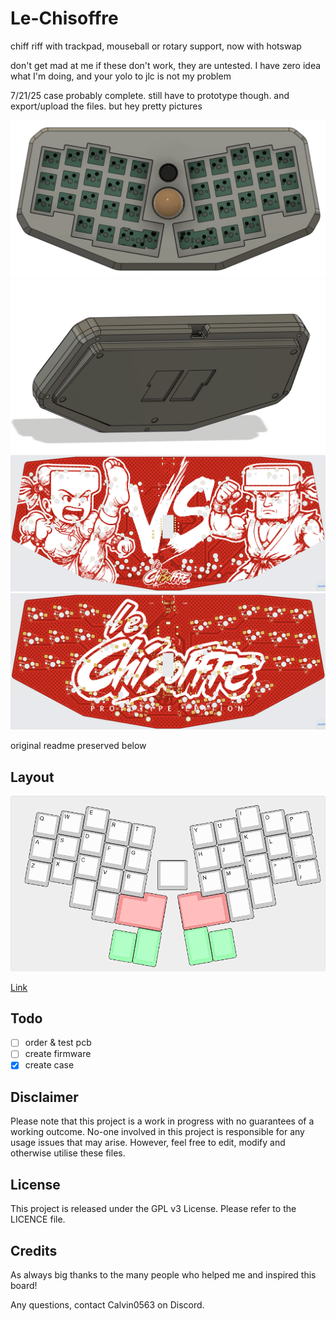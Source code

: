 # Le-Chisoffre

chiff riff with trackpad, mouseball or rotary support, now with hotswap

don't get mad at me if these don't work, they are untested. I have zero idea what I'm doing, and your yolo to jlc is not my problem

7/21/25 case probably complete. still have to prototype though. and export/upload the files. but hey pretty pictures

![case front](</Images/case front.png>)
![case back](</Images/case back.png>)
![pcb front](</Images/pcb front.png>)
![pcb back](</Images/pcb back.png>)

original readme preserved below

## Layout

![](https://github.com/calvin-mcd/Le-Chisoffre/blob/main/Images/KLE.png)

[Link](https://www.keyboard-layout-editor.com/##@_name=Le%20Chisoffre&author=Ha%20Ha%20Ha%3B&@_y:2.5&x:5.95&a:7&w:1.25&h:1.25%3B&=%3B&@_r:10&rx:1&y:-0.09999999999999998&x:2&a:4%3B&=E%3B&@_y:-0.65&x:1%3B&=W&_x:1%3B&=R&=T%3B&@_y:-0.75%3B&=Q%3B&@_y:-0.6&x:2%3B&=D%3B&@_y:-0.6499999999999999&x:1%3B&=S&_x:1%3B&=F&=G%3B&@_y:-0.75%3B&=A%3B&@_y:-0.6000000000000001&x:2%3B&=C%3B&@_y:-0.6499999999999999&x:1%3B&=X&_x:1%3B&=V&=B%3B&@_y:-0.75%3B&=Z%3B&@_y:-0.6000000000000001&x:2&a:7&h:1.25%3B&=%3B&@_y:-0.6499999999999999&x:3&h:1.25%3B&=%3B&@_y:0.25&x:5&c=%239cffb2&h:1.5%3B&=%3B&@_y:-0.75&x:4&h:1.25%3B&=%3B&@_r:100&rx:5.25&ry:4&y:-1.1&x:-0.20000000000000018&c=%23f59595&w:1.5&w2:1.25&h2:2&x2:0.25%3B&=%3B&@_r:-100&rx:7.25&ry:4.87&y:-0.3200000000000003&x:-0.5099999999999998&w:1.5&w2:1.25&h2:2%3B&=%3B&@_r:-10&rx:7&ry:0.965&y:-0.20499999999999996&x:2.25&c=%23cccccc&a:4%3B&=I%3B&@_y:-0.6499999999999999&x:1.25%3B&=U&_x:1%3B&=O%3B&@_y:-0.9900000000000002&x:0.25%3B&=Y%3B&@_y:-0.76&x:4.25%3B&=P%3B&@_y:-0.6000000000000003&x:2.25%3B&=K%3B&@_y:-0.6499999999999999&x:1.25%3B&=J&_x:1%3B&=L%3B&@_y:-0.9899999999999998&x:0.25%3B&=H%3B&@_y:-0.7600000000000002&x:4.25%3B&=%2F:%0A%2F%3B%3B&@_y:-0.6000000000000001&x:2.25%3B&=%3C%0A,%3B&@_y:-0.6399999999999997&x:0.25%3B&=N&=M&_x:1%3B&=%3E%0A.%3B&@_y:-0.75&x:4.25%3B&=%3F%0A%2F%2F%3B&@_y:-0.6200000000000001&x:2.25&a:7&h:1.25%3B&=%3B&@_y:-0.6299999999999999&x:1.25&h:1.25%3B&=%3B&@_y:0.22999999999999954&x:-0.75&c=%239cffb2&h:1.5%3B&=%3B&@_y:-0.75&x:0.25&h:1.25%3B&=)

## Todo

- [ ] order & test pcb
- [ ] create firmware
- [x] create case

## Disclaimer

Please note that this project is a work in progress with no guarantees of a working outcome. No-one involved in this project is responsible for any usage issues that may arise. However, feel free to edit, modify and otherwise utilise these files.

## License

This project is released under the GPL v3 License. Please refer to the LICENCE file.

## Credits

As always big thanks to the many people who helped me and inspired this board!

Any questions, contact Calvin0563 on Discord.
